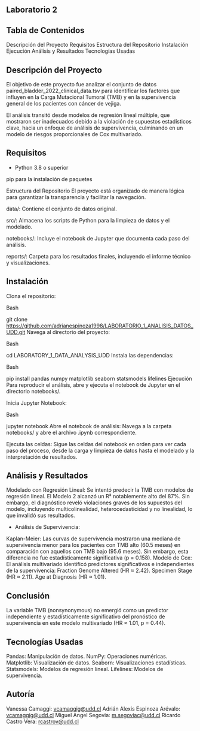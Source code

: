 ## Laboratorio 2

## Tabla de Contenidos
Descripción del Proyecto
Requisitos
Estructura del Repositorio
Instalación
Ejecución
Análisis y Resultados
Tecnologías Usadas

## Descripción del Proyecto
El objetivo de este proyecto fue analizar el conjunto de datos paired_bladder_2022_clinical_data.tsv para identificar los factores que 
influyen en la Carga Mutacional Tumoral (TMB) y en la supervivencia general de los pacientes con cáncer de vejiga.


El análisis transitó desde modelos de regresión lineal múltiple, que mostraron ser inadecuados debido a la violación de supuestos estadísticos clave, hacia 
un enfoque de análisis de supervivencia, culminando en un modelo de riesgos proporcionales de Cox multivariado.


## Requisitos
* Python 3.8 o superior

pip para la instalación de paquetes

Estructura del Repositorio
El proyecto está organizado de manera lógica para garantizar la transparencia y facilitar la navegación.


data/: Contiene el conjunto de datos original.

src/: Almacena los scripts de Python para la limpieza de datos y el modelado.


notebooks/: Incluye el notebook de Jupyter que documenta cada paso del análisis.


reports/: Carpeta para los resultados finales, incluyendo el informe técnico y visualizaciones.

## Instalación
Clona el repositorio:

Bash

git clone https://github.com/adrianespinoza1998/LABORATORIO_1_ANALISIS_DATOS_UDD.git
Navega al directorio del proyecto:

Bash

cd LABORATORY_1_DATA_ANALYSIS_UDD
Instala las dependencias:

Bash

pip install pandas numpy matplotlib seaborn statsmodels lifelines
Ejecución
Para reproducir el análisis, abre y ejecuta el notebook de Jupyter en el directorio notebooks/.

Inicia Jupyter Notebook:

Bash

jupyter notebook
Abre el notebook de análisis:
Navega a la carpeta notebooks/ y abre el archivo .ipynb correspondiente.

Ejecuta las celdas:
Sigue las celdas del notebook en orden para ver cada paso del proceso, desde la carga y limpieza de datos hasta el modelado y la interpretación de resultados.


##  Análisis y Resultados
Modelado con Regresión Lineal:
Se intentó predecir la TMB con modelos de regresión lineal. El Modelo 2 alcanzó un R² notablemente alto del 87%. Sin embargo, el diagnóstico reveló violaciones graves de 
los supuestos del modelo, incluyendo multicolinealidad, heterocedasticidad y no linealidad, lo que invalidó sus resultados.

* Análisis de Supervivencia:

Kaplan-Meier: Las curvas de supervivencia mostraron una mediana de supervivencia menor para los pacientes con TMB alto (60.5 meses) en comparación con aquellos con TMB bajo 
(95.6 meses). Sin embargo, esta diferencia no fue estadísticamente significativa (p = 0.158).
Modelo de Cox: El análisis multivariado identificó predictores significativos e independientes de la supervivencia:
Fraction Genome Altered (HR ≈ 2.42).
Specimen Stage (HR ≈ 2.11).
Age at Diagnosis (HR ≈ 1.01).

## Conclusión
La variable TMB (nonsynonymous) no emergió como un predictor independiente y estadísticamente significativo del pronóstico de supervivencia en este modelo multivariado
(HR ≈ 1.01, p = 0.44).


## Tecnologías Usadas

Pandas: Manipulación de datos.
NumPy: Operaciones numéricas.
Matplotlib: Visualización de datos.
Seaborn: Visualizaciones estadísticas.
Statsmodels: Modelos de regresión lineal.
Lifelines: Modelos de supervivencia.

## Autoría

Vanessa Camaggi: vcamaggig@udd.cl 
Adrián Alexis Espinoza Arévalo: vcamaggig@udd.cl 
Miguel Angel Segovia: m.segoviac@udd.cl 
Ricardo Castro Vera: rcastrov@udd.cl 
